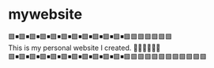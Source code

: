 # mywebsite
🟩◾🟩◾🟩◾🟩◾🟩◾🟩◾🟩◾🟩◾🟩◾🟩◾🟩◾🟩🟩🟩🟩🟩🟩🟩
<br>
This is my personal website I created. 🔵💊👨‍💻💊🔴 <br>
🟩◾🟩◾🟩◾🟩◾🟩◾🟩◾🟩◾🟩◾🟩◾🟩◾🟩◾🟩🟩🟩🟩🟩🟩🟩🟩🟩🟩🟩🟩
